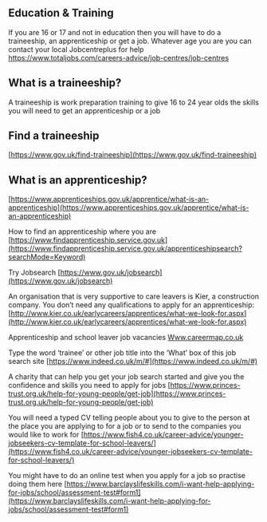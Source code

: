 ## Education & Training

If you are 16 or 17 and not in education then you will have to do a traineeship, an apprenticeship or get a job. Whatever age you are you can contact your local Jobcentreplus for help
https://www.totaljobs.com/careers-advice/job-centres/job-centres

## What is a traineeship?

A traineeship is work preparation training to give 16 to 24 year olds the skills you will need to get an apprenticeship or a job

## Find a traineeship
[https://www.gov.uk/find-traineeship](https://www.gov.uk/find-traineeship)

## What is an apprenticeship?
[https://www.apprenticeships.gov.uk/apprentice/what-is-an-apprenticeship](https://www.apprenticeships.gov.uk/apprentice/what-is-an-apprenticeship)


How to find an apprenticeship where you are [https://www.findapprenticeship.service.gov.uk](https://www.findapprenticeship.service.gov.uk/apprenticeshipsearch?searchMode=Keyword)

Try Jobsearch [https://www.gov.uk/jobsearch](https://www.gov.uk/jobsearch)



 An organisation that is very supportive to care leavers is Kier, a construction company. You don’t need any qualifications to apply for an apprenticeship:
[http://www.kier.co.uk/earlycareers/apprentices/what-we-look-for.aspx](http://www.kier.co.uk/earlycareers/apprentices/what-we-look-for.aspx)

   
Apprenticeship and school leaver job vacancies
[Www.careermap.co.uk](Www.careermap.co.uk)

Type the word ‘trainee’ or other job title into the ‘What’ box of this job search site
[https://www.indeed.co.uk/m/#](https://www.indeed.co.uk/m/#)


A charity that can help you get your job search started and give you the confidence and skills you need to apply for jobs
[https://www.princes-trust.org.uk/help-for-young-people/get-job](https://www.princes-trust.org.uk/help-for-young-people/get-job)


You will need a typed CV telling people about you to give to the person at the place you are applying to for a job or to send to the companies you would like to work for
[https://www.fish4.co.uk/career-advice/younger-jobseekers-cv-template-for-school-leavers/](https://www.fish4.co.uk/career-advice/younger-jobseekers-cv-template-for-school-leavers/)


You might have to do an online test when you apply for a job so practise doing them here
[https://www.barclayslifeskills.com/i-want-help-applying-for-jobs/school/assessment-test#form1](https://www.barclayslifeskills.com/i-want-help-applying-for-jobs/school/assessment-test#form1)

